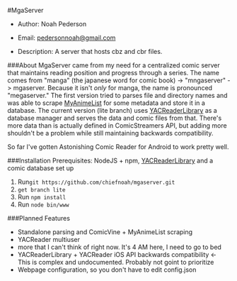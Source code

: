 #MgaServer
* Author: Noah Pederson
* Email: pedersonnoah@gmail.com

* Description: A server that hosts cbz and cbr files.

###About
MgaServer came from my need for a centralized comic server that maintains reading position and progress through a series. The name comes from "manga" (the japanese word for comic book) -> "mngaserver" -> mgaserver. Because it isn't *only* for manga, the name is pronounced "megaserver." The first version tried to parses file and directory names and was able to scrape [MyAnimeList](http://myanimelist.net/) for some metadata and store it in a database. The current version (lite branch) uses [YACReaderLibrary](http://www.yacreader.com/) as a database manager and serves the data and comic files from that. There's more data than is actually defined in ComicStreamers API, but adding more shouldn't be a problem while still maintaining backwards compatibility.

So far I've gotten Astonishing Comic Reader for Android to work pretty well.

###Installation
Prerequisites: NodeJS + npm, [YACReaderLibrary](http://www.yacreader.com/) and a comic database set up

1. Run`git https://github.com/chiefnoah/mgaserver.git`
2. `get branch lite` 
3. Run `npm install`
4. Run `node bin/www`

###Planned Features
* Standalone parsing and ComicVine + MyAnimeList scraping
* YACReader multiuser
* more that I can't think of right now. It's 4 AM here, I need to go to bed
* YACReaderLibrary + YACReader iOS API backwards compatibility <- This is complex and undocumented. Probably not goint to prioritize
* Webpage configuration, so you don't have to edit config.json
